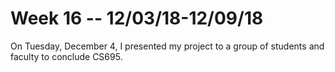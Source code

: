 # Week 16 -- 12/03/18-12/09/18

On Tuesday, December 4, I presented my project to a group of students and faculty to conclude CS695.
